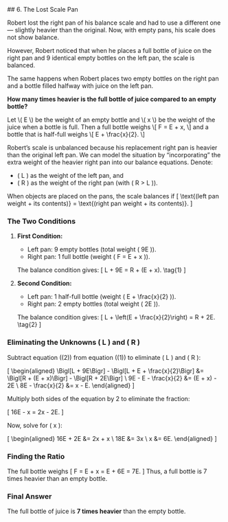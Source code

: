 <USER>
## 6. The Lost Scale Pan

Robert lost the right pan of his balance scale and had to use a different one — slightly heavier than the original. Now, with empty pans, his scale does not show balance.

However, Robert noticed that when he places a full bottle of juice on the right pan and 9 identical empty bottles on the left pan, the scale is balanced.

The same happens when Robert places two empty bottles on the right pan and a bottle filled halfway with juice on the left pan.

**How many times heavier is the full bottle of juice compared to an empty bottle?**

<ASSISTANT>
Let \( E \) be the weight of an empty bottle and \( x \) be the weight of the juice when a bottle is full. Then a full bottle weighs 
\[
F = E + x,
\]
and a bottle that is half-full weighs
\[
E + \frac{x}{2}.
\]

Robert’s scale is unbalanced because his replacement right pan is heavier than the original left pan. We can model the situation by “incorporating” the extra weight of the heavier right pan into our balance equations. Denote:
- \( L \) as the weight of the left pan, and 
- \( R \) as the weight of the right pan (with \( R > L \)).

When objects are placed on the pans, the scale balances if
\[
\text{(left pan weight + its contents)} = \text{(right pan weight + its contents)}.
\]

### The Two Conditions

1. **First Condition:**
   - Left pan: 9 empty bottles (total weight \( 9E \)).
   - Right pan: 1 full bottle (weight \( F = E + x \)).
   
   The balance condition gives:
   \[
   L + 9E = R + (E + x). \tag{1}
   \]

2. **Second Condition:**
   - Left pan: 1 half-full bottle (weight \( E + \frac{x}{2} \)).
   - Right pan: 2 empty bottles (total weight \( 2E \)).
   
   The balance condition gives:
   \[
   L + \left(E + \frac{x}{2}\right) = R + 2E. \tag{2}
   \]

### Eliminating the Unknowns \( L \) and \( R \)

Subtract equation \((2)\) from equation \((1)\) to eliminate \( L \) and \( R \):

\[
\begin{aligned}
\Bigl[L + 9E\Bigr] - \Bigl[L + E + \frac{x}{2}\Bigr] &= \Bigl[R + (E + x)\Bigr] - \Bigl[R + 2E\Bigr] \\
9E - E - \frac{x}{2} &= (E + x) - 2E \\
8E - \frac{x}{2} &= x - E.
\end{aligned}
\]

Multiply both sides of the equation by 2 to eliminate the fraction:

\[
16E - x = 2x - 2E.
\]

Now, solve for \( x \):

\[
\begin{aligned}
16E + 2E &= 2x + x \\
18E &= 3x \\
x &= 6E.
\end{aligned}
\]

### Finding the Ratio

The full bottle weighs
\[
F = E + x = E + 6E = 7E.
\]
Thus, a full bottle is 7 times heavier than an empty bottle.

### Final Answer

The full bottle of juice is **7 times heavier** than the empty bottle.
